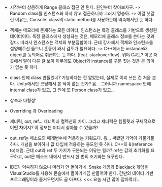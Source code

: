 - 시작부터 상큼하게 Range 클래스 접근 안 된다. 원인부터 찾아보자구. -> Random class를 인스턴스화 하지 않고 접근하니까 그러지 멍충아. -> 이걸 헷갈린 이유는, Console. class의 static method를 사용하는데 익숙해서인 듯 하다.

- 객체는 메모리에 존재하는 모든 데이터, 인스턴스는 특정 클래스를 기반으로 생성된 데이터이다. 특정 클래스에서 생성되는 것은, 메모리에 클래스 정보를 쓴다는 것과 같다. 따라서 인스턴스는 객체의 부분집합이다. 근데 강사께서 객체와 인스턴스를 설명해주신 들으니 혼동이 와서 검토가 필요하다. -> C++에서는 instance와 object를 동의어로 취급하는 듯 하다. (feat. stackoverflow). 뭐야 C#도? 이곳 저곳에서 말이 다른 걸 보아 아무래도 Object와 instance를 구분 짓는 것은 큰 의미가 없는 듯 하다.

- class 안에 class 만들었네? 가능하다는 건 알았는데, 실제로 이리 쓰는 건 처음 본다. Unity에서만 코딩해서 본 적이 없는 건가? 음... 그러니까 namespace 안에 internal class가 있고, 그 안에 또 Person class가 있고...

- 상속과 다형성'

-  Overriding 과 Overloading

- 제너릭, out, ref... 제너릭과 컬렉션의 차이. 그리고 제너럭은 템플릿과 구체적으로 어떤 차이지? 이 정보는 어디서 찾아볼 수 있을까?

- out, ref는 메소드의 매개변수에 적용하는 키워드다. 음... 써봤던 기억이 가물가물하다. 개념을 보아하니 값 타입에 적용하는 용도인 듯 하다.  C++의 &(reference to)처럼. 근데 out과 ref 두 가지가 구분되는 이유는 뭘까? ref는 값의 초기화를 요구하고, out은 메소드 내에서 반드시 한 번의 초기화는 요구한다.

- IDE가 익숙하지 않으니 머리가 안 돌아가네. Snake 게임과 Blackjack 게임을 VisualStudio를 사용해 콘솔에서 돌아가게끔 만들어야 한다. 간만의 데이터 기반 프로그래밍이라 즐거우면서도 골 아프다.  <<< 요놈 시간 많이 잡아먹네..